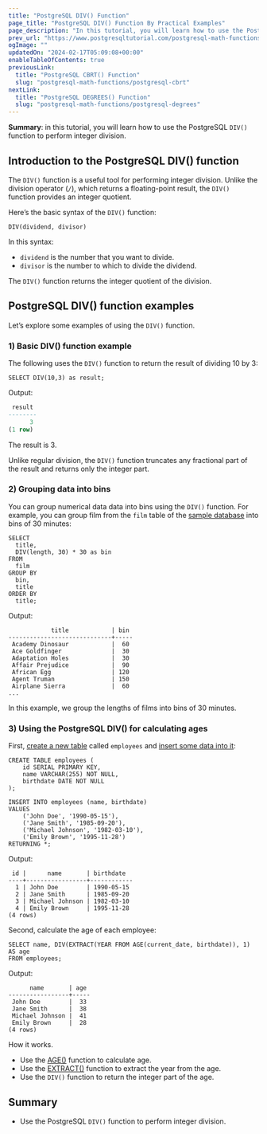 ```yaml
---
title: "PostgreSQL DIV() Function"
page_title: "PostgreSQL DIV() Function By Practical Examples"
page_description: "In this tutorial, you will learn how to use the PostgreSQL DIV() function to perform integer division and apply it effectively."
prev_url: "https://www.postgresqltutorial.com/postgresql-math-functions/postgresql-div/"
ogImage: ""
updatedOn: "2024-02-17T05:09:08+00:00"
enableTableOfContents: true
previousLink: 
  title: "PostgreSQL CBRT() Function"
  slug: "postgresql-math-functions/postgresql-cbrt"
nextLink: 
  title: "PostgreSQL DEGREES() Function"
  slug: "postgresql-math-functions/postgresql-degrees"
---
```





**Summary**: in this tutorial, you will learn how to use the PostgreSQL `DIV()` function to perform integer division.


## Introduction to the PostgreSQL DIV() function

The `DIV()` function is a useful tool for performing integer division. Unlike the division operator (`/`), which returns a floating\-point result, the `DIV()` function provides an integer quotient.

Here’s the basic syntax of the `DIV()` function:


```pgsqlsql
DIV(dividend, divisor)
```
In this syntax:

* `dividend` is the number that you want to divide.
* `divisor` is the number to which to divide the dividend.

The `DIV()` function returns the integer quotient of the division.


## PostgreSQL DIV() function examples

Let’s explore some examples of using the `DIV()` function.


### 1\) Basic DIV() function example

The following uses the `DIV()` function to return the result of dividing 10 by 3:


```
SELECT DIV(10,3) as result;
```
Output:


```sql
 result
--------
      3
(1 row)
```
The result is 3\.

Unlike regular division, the `DIV()` function truncates any fractional part of the result and returns only the integer part.


### 2\) Grouping data into bins

You can group numerical data data into bins using the `DIV()` function. For example, you can group film from the `film` table of the [sample database](../postgresql-getting-started/postgresql-sample-database) into bins of 30 minutes:


```
SELECT
  title, 
  DIV(length, 30) * 30 as bin 
FROM
  film 
GROUP BY 
  bin, 
  title 
ORDER BY  
  title;
```
Output:


```
            title            | bin
-----------------------------+-----
 Academy Dinosaur            |  60
 Ace Goldfinger              |  30
 Adaptation Holes            |  30
 Affair Prejudice            |  90
 African Egg                 | 120
 Agent Truman                | 150
 Airplane Sierra             |  60
...
```
In this example, we group the lengths of films into bins of 30 minutes.


### 3\) Using the PostgreSQL DIV() for calculating ages

First, [create a new table](../postgresql-tutorial/postgresql-create-table) called `employees` and [insert some data into it](../postgresql-tutorial/postgresql-insert-multiple-rows):


```
CREATE TABLE employees (
    id SERIAL PRIMARY KEY,
    name VARCHAR(255) NOT NULL,
    birthdate DATE NOT NULL
);

INSERT INTO employees (name, birthdate) 
VALUES
    ('John Doe', '1990-05-15'),
    ('Jane Smith', '1985-09-20'),
    ('Michael Johnson', '1982-03-10'),
    ('Emily Brown', '1995-11-28')
RETURNING *;
```
Output:


```pgsql
 id |      name       | birthdate
----+-----------------+------------
  1 | John Doe        | 1990-05-15
  2 | Jane Smith      | 1985-09-20
  3 | Michael Johnson | 1982-03-10
  4 | Emily Brown     | 1995-11-28
(4 rows)
```
Second, calculate the age of each employee:


```
SELECT name, DIV(EXTRACT(YEAR FROM AGE(current_date, birthdate)), 1) AS age
FROM employees;
```
Output:


```
      name       | age
-----------------+-----
 John Doe        |  33
 Jane Smith      |  38
 Michael Johnson |  41
 Emily Brown     |  28
(4 rows)
```
How it works.

* Use the [AGE()](../postgresql-date-functions/postgresql-age) function to calculate age.
* Use the [EXTRACT()](../postgresql-date-functions/postgresql-extract) function to extract the year from the age.
* Use the `DIV()` function to return the integer part of the age.


## Summary

* Use the PostgreSQL `DIV()` function to perform integer division.

